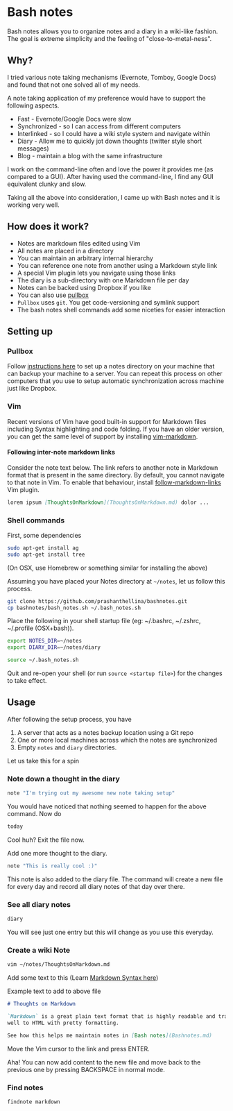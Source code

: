 # Bash notes

Bash notes allows you to organize notes and a diary in a wiki-like fashion.
The goal is extreme simplicity and the feeling of "close-to-metal-ness".

## Why?

I tried various note taking mechanisms (Evernote, Tomboy, Google Docs) and
found that not one solved all of my needs.

A note taking application of my preference would have to support the following
aspects.

- Fast - Evernote/Google Docs were slow
- Synchronized - so I can access from different computers
- Interlinked - so I could have a wiki style system and navigate within
- Diary - Allow me to quickly jot down thoughts (twitter style short messages)
- Blog - maintain a blog with the same infrastructure

I work on the command-line often and love the power it provides me (as compared
to a GUI). After having used the command-line, I find any GUI equivalent clunky
and slow.

Taking all the above into consideration, I came up with Bash notes and it is
working very well.

## How does it work?

* Notes are markdown files edited using Vim
* All notes are placed in a directory
* You can maintain an arbitrary internal hierarchy
* You can reference one note from another using a Markdown style link
* A special Vim plugin lets you navigate using those links
* The diary is a sub-directory with one Markdown file per day
* Notes can be backed using Dropbox if you like
* You can also use [pullbox](http://github.com/prashanthellina/pullbox)
* `Pullbox` uses `git`. You get code-versioning and symlink support
* The bash notes shell commands add some niceties for easier interaction

## Setting up

### Pullbox

Follow [instructions here](http://github.com/prashanthellina/pullbox) to
set up a notes directory on your machine that can backup your machine to
a server. You can repeat this process on other computers that you use to
setup automatic synchronization across machine just like Dropbox.

### Vim

Recent versions of Vim have good built-in support for Markdown files including
Syntax highlighting and code folding. If you have an older version, you can get
the same level of support by installing
[vim-markdown](https://github.com/tpope/vim-markdown).


#### Following inter-note markdown links

Consider the note text below. The link refers to another note in Markdown format
that is present in the same directory. By default, you cannot navigate to that
note in Vim. To enable that behaviour, install [follow-markdown-links](
https://github.com/prashanthellina/follow-markdown-links) Vim plugin.

```markdown
lorem ipsum [ThoughtsOnMarkdown](ThoughtsOnMarkdown.md) dolor ...
```

### Shell commands

First, some dependencies

```bash
sudo apt-get install ag
sudo apt-get install tree
```
(On OSX, use Homebrew or something similar for installing the above)

Assuming you have placed your Notes directory at `~/notes`, let us follow this
process.

```bash
git clone https://github.com/prashanthellina/bashnotes.git
cp bashnotes/bash_notes.sh ~/.bash_notes.sh
```

Place the following in your shell startup file (eg: ~/.bashrc, ~/.zshrc,
~/.profile (OSX+bash)).

```bash
export NOTES_DIR=~/notes
export DIARY_DIR=~/notes/diary

source ~/.bash_notes.sh
```

Quit and re-open your shell (or run `source <startup file>`) for the changes to
take effect.

## Usage

After following the setup process, you have

1. A server that acts as a notes backup location using a Git repo
1. One or more local machines across which the notes are synchronized
1. Empty `notes` and `diary` directories.

Let us take this for a spin

### Note down a thought in the diary

```bash
note "I'm trying out my awesome new note taking setup"
```

You would have noticed that nothing seemed to happen for the above command. Now
do

```bash
today
```

Cool huh? Exit the file now.

Add one more thought to the diary.

```bash
note "This is really cool :)"
```

This note is also added to the diary file. The command will create a new
file for every day and record all diary notes of that day over there.

### See all diary notes
```bash
diary
```

You will see just one entry but this will change as you use this everyday.

### Create a wiki Note

```bash
vim ~/notes/ThoughtsOnMarkdown.md
```

Add some text to this (Learn [Markdown Syntax here](
http://daringfireball.net/projects/markdown/syntax))

Example text to add to above file

```markdown
# Thoughts on Markdown

`Markdown` is a great plain text format that is highly readable and translates
well to HTML with pretty formatting.

See how this helps me maintain notes in [Bash notes](Bashnotes.md)
```

Move the Vim cursor to the link and press ENTER.

Aha! You can now add content to the new file and move back to the previous one
by pressing BACKSPACE in normal mode.

### Find notes

```bash
findnote markdown
```
